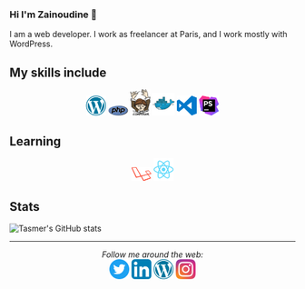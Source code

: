 ### Hi I'm Zainoudine 👋

I am a web developer. I work as freelancer at Paris, and I work mostly with WordPress.

## My skills include

<p align="center">
  <a href="https://wordpress.org/" target="_blank"><img src="assets/wordpress.svg" width="35px" /></a>
  <a href="https://www.php.net/" target="_blank"><img src="assets/php.svg" width="35px" /></a>
  <a href="https://getcomposer.org/" target="_blank"><img src="assets/composer.svg" width="35px" /></a>
  <a href="https://www.docker.com/" target="_blank"><img src="assets/docker.svg" width="40px" /></a>
  <a href="https://code.visualstudio.com/" target="_blank"><img src="assets/visual-studio-code.svg" width="35px" /></a>
  <a href="https://www.jetbrains.com/phpstorm/" target="_blank"><img src="assets/phpstorm.svg" width="35px" /></a>
</p>

## Learning

<p align="center">
  <a href="https://laravel.com/" target="_blank"><img src="assets/laravel.svg" width="35px" /></a>
  <a href="https://fr.reactjs.org/" target="_blank"><img src="assets/react.svg" width="35px" /></a>
</p>

## Stats
![Tasmer's GitHub stats](https://github-readme-stats.vercel.app/api?username=tasmer&count_private=true&theme=dracula)

<hr>

<p align="center">
  <i>Follow me around the web:</i>
  <br/>
  <a href="https://twitter.com/tasmerb" target="_blank"><img alt="tasmer's twitter" width="35px" src="assets/twitter.svg" /></a>
  <a href="https://fr.linkedin.com/in/zainoudine" target="_blank"><img alt="tasmer's LinkedIn" width="35px" src="assets/linkedin.svg" /></a>
  <a href="https://profiles.wordpress.org/tasmer" target="_blank"><img alt="tasmer's WordPress" width="35px" src="assets/wordpress.svg" /></a>
  <a href="https://www.instagram.com/tasmer/" target="_blank"><img alt="tasmer's Instagram" width="35px" src="assets/instagram.svg" /></a>
</p>
